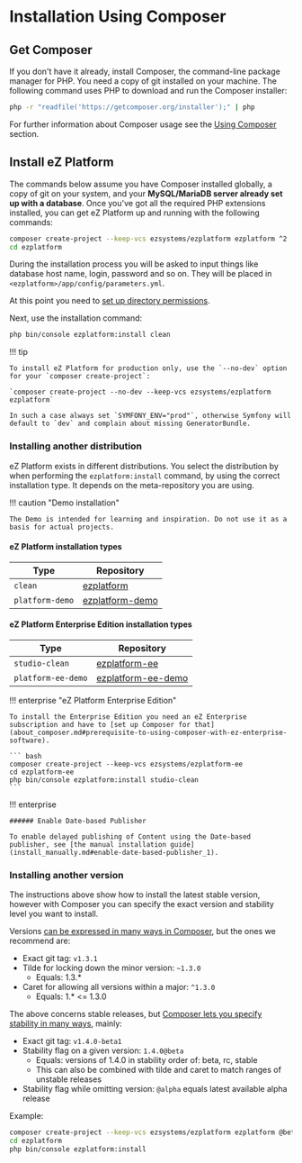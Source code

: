 # Installation Using Composer

## Get Composer

If you don't have it already, install Composer, the command-line package manager for PHP. You need a copy of git installed on your machine. The following command uses PHP to download and run the Composer installer:

``` bash
php -r "readfile('https://getcomposer.org/installer');" | php
```

For further information about Composer usage see the [Using Composer](about_composer.md) section.

## Install eZ Platform

The commands below assume you have Composer installed globally, a copy of git on your system, and your **MySQL/MariaDB server already set up with a database**. Once you've got all the required PHP extensions installed, you can get eZ Platform up and running with the following commands:

``` bash
composer create-project --keep-vcs ezsystems/ezplatform ezplatform ^2
cd ezplatform
```

During the installation process you will be asked to input things like database host name, login, password and so on.
They will be placed in `<ezplatform>/app/config/parameters.yml`.

At this point you need to [set up directory permissions](set_up_directory_permissions.md).

Next, use the installation command:

``` bash
php bin/console ezplatform:install clean
```

!!! tip

    To install eZ Platform for production only, use the `--no-dev` option for your `composer create-project`:

    `composer create-project --no-dev --keep-vcs ezsystems/ezplatform ezplatform`

    In such a case always set `SYMFONY_ENV="prod"`, otherwise Symfony will default to `dev` and complain about missing GeneratorBundle.

### Installing another distribution

eZ Platform exists in different distributions.
You select the distribution by when performing the `ezplatform:install` command, by using the correct installation type.
It depends on the meta-repository you are using.

!!! caution "Demo installation"

    The Demo is intended for learning and inspiration. Do not use it as a basis for actual projects.

#### eZ Platform installation types

| Type | Repository |
|------|----------------|
| `clean` | [ezplatform](https://github.com/ezsystems/ezplatform) |
| `platform-demo` | [ezplatform-demo](https://github.com/ezsystems/ezplatform-demo) |

#### eZ Platform Enterprise Edition installation types

| Type | Repository |
|------|----------------|
| `studio-clean` | [ezplatform-ee](https://github.com/ezsystems/ezplatform-ee) |
| `platform-ee-demo`  | [ezplatform-ee-demo](https://github.com/ezsystems/ezplatform-ee-demo) |

!!! enterprise "eZ Platform Enterprise Edition"

    To install the Enterprise Edition you need an eZ Enterprise subscription and have to [set up Composer for that](about_composer.md#prerequisite-to-using-composer-with-ez-enterprise-software).

    ``` bash
    composer create-project --keep-vcs ezsystems/ezplatform-ee
    cd ezplatform-ee
    php bin/console ezplatform:install studio-clean
    ```

!!! enterprise

    ###### Enable Date-based Publisher

    To enable delayed publishing of Content using the Date-based publisher, see [the manual installation guide](install_manually.md#enable-date-based-publisher_1).

### Installing another version

The instructions above show how to install the latest stable version, however with Composer you can specify the exact version and stability level you want to install.

Versions [can be expressed in many ways in Composer](https://getcomposer.org/doc/articles/versions.md), but the ones we recommend are:

-   Exact git tag: `v1.3.1`
-   Tilde for locking down the minor version: `~1.3.0`
    -   Equals: 1.3.\* 
-   Caret for allowing all versions within a major: `^1.3.0`
    -   Equals: 1.\* &lt;= 1.3.0

The above concerns stable releases, but [Composer lets you specify stability in many ways](https://getcomposer.org/doc/articles/versions.md#stability), mainly:

-   Exact git tag: `v1.4.0-beta1`
-   Stability flag on a given version: `1.4.0@beta`
    -   Equals: versions of 1.4.0 in stability order of: beta, rc, stable
    -   This can also be combined with tilde and caret to match ranges of unstable releases
-   Stability flag while omitting version: `@alpha` equals latest available alpha release

Example:

``` bash
composer create-project --keep-vcs ezsystems/ezplatform ezplatform @beta
cd ezplatform
php bin/console ezplatform:install
```
